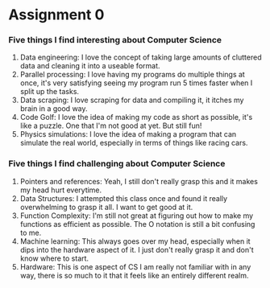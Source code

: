# Assignment 0

### Five things I find interesting about Computer Science

1. Data engineering: I love the concept of taking large amounts of cluttered data and cleaning it into a useable format.
2. Parallel processing: I love having my programs do multiple things at once, it's very satisfying seeing my program run 5 times faster when I split up the tasks.
3. Data scraping: I love scraping for data and compiling it, it itches my brain in a good way.
4. Code Golf: I love the idea of making my code as short as possible, it's like a puzzle. One that I'm not good at yet. But still fun!
5. Physics simulations: I love the idea of making a program that can simulate the real world, especially in terms of things like racing cars.

### Five things I find challenging about Computer Science

1. Pointers and references: Yeah, I still don't really grasp this and it makes my head hurt everytime.
2. Data Structures: I attempted this class once and found it really overwhelming to grasp it all. I want to get good at it.
3. Function Complexity: I'm still not great at figuring out how to make my functions as efficient as possible. The O notation is still a bit confusing to me.
4. Machine learning: This always goes over my head, especially when it dips into the hardware aspect of it. I just don't really grasp it and don't know where to start.
5. Hardware: This is one aspect of CS I am really not familiar with in any way, there is so much to it that it feels like an entirely different realm.
